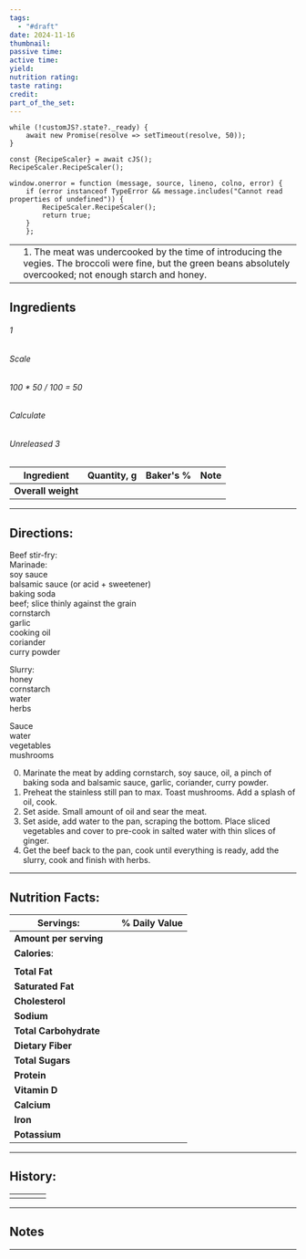 ```yaml
---
tags:
  - "#draft"
date: 2024-11-16
thumbnail: 
passive time: 
active time: 
yield: 
nutrition rating: 
taste rating: 
credit: 
part_of_the_set:
---
```

```dataviewjs
while (!customJS?.state?._ready) { 
	await new Promise(resolve => setTimeout(resolve, 50)); 
} 

const {RecipeScaler} = await cJS();
RecipeScaler.RecipeScaler();

window.onerror = function (message, source, lineno, colno, error) {
	if (error instanceof TypeError && message.includes("Cannot read properties of undefined")) {
		RecipeScaler.RecipeScaler();
		return true;
	}
    };
```

|     |                                                                                                                                                                    |
| --- | ------------------------------------------------------------------------------------------------------------------------------------------------------------------ |
|     | 1. The meat was undercooked by the time of introducing the vegies. The broccoli were fine, but the green beans absolutely overcooked; not enough starch and honey. |

## Ingredients

###### 1
###### Scale
###### 100 * 50 / 100 = 50
###### Calculate
###### Unreleased 3

| Ingredient                                           | Quantity, g | Baker's % | Note   |
| ---------------------------------------------------- | ----------- | --------- | ------ |
| **Overall weight**                                   |             |           |        |




---
## Directions:

Beef stir-fry:  
Marinade:  
soy sauce  
balsamic sauce (or acid + sweetener)  
baking soda  
beef; slice thinly against the grain  
cornstarch  
garlic  
cooking oil  
coriander  
curry powder  
  
Slurry:  
honey  
cornstarch  
water  
herbs  
  
Sauce  
water  
vegetables  
mushrooms  
  
0. Marinate the meat by adding cornstarch, soy sauce, oil, a pinch of baking soda and balsamic sauce, garlic, coriander, curry powder.  
1. Preheat the stainless still pan to max. Toast mushrooms. Add a splash of oil, cook.  
2. Set aside. Small amount of oil and sear the meat.  
3. Set aside, add water to the pan, scraping the bottom. Place sliced vegetables and cover to pre-cook in salted water with thin slices of ginger.  
3. Get the beef back to the pan, cook until everything is ready, add the slurry, cook and finish with herbs.


---
## Nutrition Facts:

| **Servings:**          |       | % Daily Value |
| ---------------------- | ----- | ------------- |
| **Amount per serving** |       |               |
| **Calories**:          |       |               |
|                        |       |               |
| **Total Fat**          |       |               |
| **Saturated Fat**      |       |               |
| **Cholesterol**        |       |               |
| **Sodium**             |       |               |
| **Total Carbohydrate** |       |               |
| **Dietary Fiber**      |       |               |
| **Total Sugars**       |       |               |
| **Protein**            |       |               |
| **Vitamin D**          |       |               |
| **Calcium**            |       |               |
| **Iron**               |       |               |
| **Potassium**          |       |               |

---
## History:

|     |                   |                   |                   |
| --- | ----------------- | ----------------- | ----------------- |
|     |                   |                   |                   |


---
## Notes


>

---



